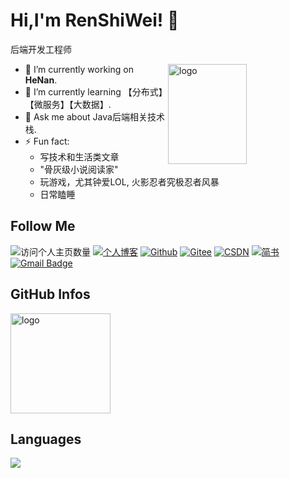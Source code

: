 <!--
**knightzz1998/knightzz1998** is a ✨ _special_ ✨ repository because its `README.md` (this file) appears on your GitHub profile.

Here are some ideas to get you started:

- 🔭 I’m currently working on ...
- 🌱 I’m currently learning ...
- 👯 I’m looking to collaborate on ...
- 🤔 I’m looking for help with ...
- 💬 Ask me about ...
- 📫 How to reach me: ...
- 😄 Pronouns: ...
- ⚡ Fun fact: ...

-->



# Hi,I'm RenShiWei! 👋
后端开发工程师

<img src="https://github-readme-stats.vercel.app/api?username=knightzz1998&show_icons=true&theme=vue" alt="logo" height="160" align="right" width="50%" />

- 🔭 I’m currently working on **HeNan**.
- 🌱 I’m currently learning 【分布式】【微服务】【大数据】.
- 💬 Ask me about Java后端相关技术栈.
- ⚡ Fun fact: 
  - 写技术和生活类文章
  - "骨灰级小说阅读家"
  - 玩游戏，尤其钟爱LOL, 火影忍者究极忍者风暴
  - 日常瞌睡

## Follow Me
![访问个人主页数量](https://komarev.com/ghpvc/?username=knightzz1998&color=green)
[![个人博客](https://img.shields.io/badge/-个人博客（knightzz.cn）-c14438?style=flat-square&logo=B&logoColor=white)](https://knightzz.cn/)
[![Github](https://img.shields.io/github/followers/knightzz1998?label=Github&style=social)](https://github.com/knightzz1998)
[![Gitee](https://img.shields.io/badge/-码云-EA4335?style=flat-square&logo=Gitee&logoColor=white)](https://gitee.com/knightzz98)
[![CSDN](https://img.shields.io/badge/-CSDN-c14438?style=flat-square&logo=C&logoColor=white)](https://blog.csdn.net/weixin_40040107)
[![简书](https://img.shields.io/badge/-简书-c14438?style=flat-square&logo=简&logoColor=white)](https://www.jianshu.com/u/a6f883e68f31)
[![Gmail Badge](https://img.shields.io/badge/gmail-wangtianci2068@gmail.com-Green?style=flat-square&logo=Gmail&logoColor=white&link=mailto:wangtianci2068@gmail.com)](mailto:wangtianci2068@gmail.com)

## GitHub Infos
<img src="https://github-profile-trophy.vercel.app/?username=knightzz1998&theme=flat&column=7" alt="logo" height="160" align="center" style="margin: auto;" />

## Languages
<a href="https://github.com/knightzz1998">
  <img src="https://github-readme-stats.vercel.app/api/top-langs/?username=knightzz1998&theme=vue" />
</a>
